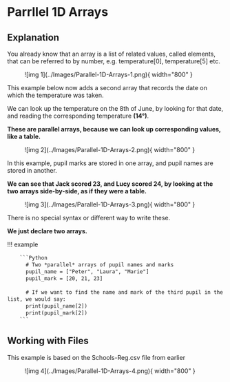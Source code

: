 # Parrllel 1D Arrays

## Explanation

You already know that an array is a list of related values, called elements, that can be referred to by number, e.g. temperature[0], temperature[5] etc. 

<figure markdown="span">
  ![img 1](../Images/Parallel-1D-Arrays-1.png){ width="800" }
</figure>


This example below now adds a second array that records the date on which the temperature was taken.

We can look up the temperature on the 8th of June, by looking for that date, and reading the corresponding temperature __(14°)__. 

__These are parallel arrays, because we can look up corresponding values, like a table.__

<figure markdown="span">
  ![img 2](../Images/Parallel-1D-Arrays-2.png){ width="800" }
</figure>

<!---{ width="300" }-->

In this example, pupil marks are stored in one array, and pupil names are stored in another. 

__We can see that Jack scored 23, and Lucy scored 24, by looking at the two arrays side-by-side, as if they were a table.__

<figure markdown="span">
  ![img 3](../Images/Parallel-1D-Arrays-3.png){ width="800" }
</figure>

There is no special syntax or different way to write these.

__We just declare two arrays.__

!!! example
	
		```Python
          # Two *parallel* arrays of pupil names and marks
          pupil_name = ["Peter", "Laura", "Marie"]
          pupil_mark = [20, 21, 23]
          
          # If we want to find the name and mark of the third pupil in the list, we would say:
          print(pupil_name[2])
          print(pupil_mark[2])
		```

## Working with Files

This example is based on the Schools-Reg.csv file from earlier

<figure markdown="span">
  ![img 4](../Images/Parallel-1D-Arrays-4.png){ width="800" }
</figure>

 
